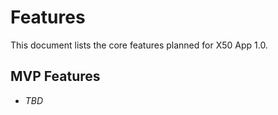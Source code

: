 
# Features

This document lists the core features planned for X50 App 1.0.

## MVP Features

- _TBD_
